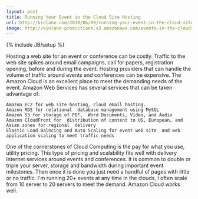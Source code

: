 ```yaml
---
layout: post
title: Running Your Event in the Cloud Site Hosting
url: http://kinlane.com/2010/06/09/running-your-event-in-the-cloud-site-hosting/
image: http://kinlane-productions.s3.amazonaws.com/events-in-the-clouds/clouds.jpg
---
```

{% include JB/setup %}
Hosting a web site for an event or conference can be costly. Traffic to  the web site spikes around email campaigns, call for papers,  registration opening, before and during the event.
Hosting  providers that can handle the volume of traffic around events and  conferences can be expensive. The Amazon Cloud is an excellent place to  meet the demanding needs of the event.
Amazon Web Services has  several services that can be taken advantage of:

	Amazon EC2 for web site hosting, cloud email hosting.
	Amazon RDS for relational  database management using MySQL
	Amazon S3 for storage of PDF,  Word Documents, Video, and Audio
	Amazon CloudFront for  distribution of content to US, European, and Asian zones for regional  delivery
	Elastic Load Balncing and Auto Scaling for event web site  and web application scaling to meet traffic needs

One of  the cornerstones of Cloud Computing is the pay for what you use, utility  pricing. This type of pricing and scalability fits well with delivery  Internet services around events and conferences.
It is common to  double or triple your server, storage and bandwidth during important  event milestones. Then once it is done you just need a handful of pages  with little or no traffic.
I'm running 20+ events at any time in  the clouds, I often scale from 10 server to 20 servers to meet the  demand. Amazon Cloud works well.
